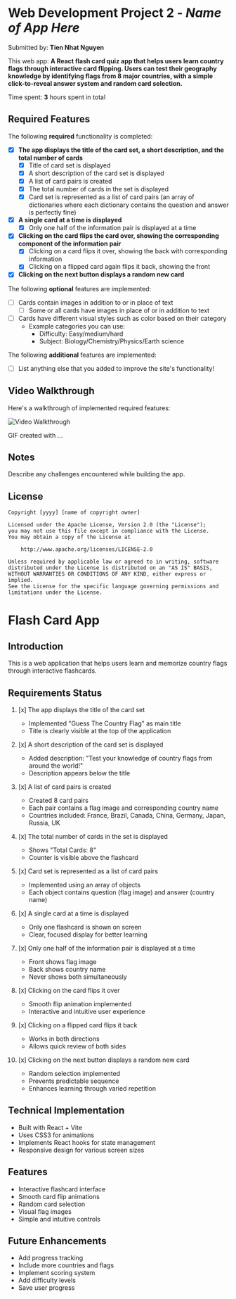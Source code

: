 # Web Development Project 2 - *Name of App Here*

Submitted by: **Tien Nhat Nguyen**

This web app: **A React flash card quiz app that helps users learn country flags through interactive card flipping. Users can test their geography knowledge by identifying flags from 8 major countries, with a simple click-to-reveal answer system and random card selection.**

Time spent: **3** hours spent in total

## Required Features

The following **required** functionality is completed:


- [x] **The app displays the title of the card set, a short description, and the total number of cards**
  - [x] Title of card set is displayed 
  - [x] A short description of the card set is displayed 
  - [x] A list of card pairs is created
  - [x] The total number of cards in the set is displayed 
  - [x] Card set is represented as a list of card pairs (an array of dictionaries where each dictionary contains the question and answer is perfectly fine)
- [x] **A single card at a time is displayed**
  - [x] Only one half of the information pair is displayed at a time
- [x] **Clicking on the card flips the card over, showing the corresponding component of the information pair**
  - [x] Clicking on a card flips it over, showing the back with corresponding information 
  - [x] Clicking on a flipped card again flips it back, showing the front
- [x] **Clicking on the next button displays a random new card**

The following **optional** features are implemented:

- [ ] Cards contain images in addition to or in place of text
  - [ ] Some or all cards have images in place of or in addition to text
- [ ] Cards have different visual styles such as color based on their category
  - Example categories you can use:
    - Difficulty: Easy/medium/hard
    - Subject: Biology/Chemistry/Physics/Earth science

The following **additional** features are implemented:

* [ ] List anything else that you added to improve the site's functionality!

## Video Walkthrough

Here's a walkthrough of implemented required features:

<img src='http://i.imgur.com/link/to/your/gif/file.gif' title='Video Walkthrough' width='' alt='Video Walkthrough' />

<!-- Replace this with whatever GIF tool you used! -->
GIF created with ...  
<!-- Recommended tools:
[Kap](https://getkap.co/) for macOS
[ScreenToGif](https://www.screentogif.com/) for Windows
[peek](https://github.com/phw/peek) for Linux. -->

## Notes

Describe any challenges encountered while building the app.

## License

    Copyright [yyyy] [name of copyright owner]

    Licensed under the Apache License, Version 2.0 (the "License");
    you may not use this file except in compliance with the License.
    You may obtain a copy of the License at

        http://www.apache.org/licenses/LICENSE-2.0

    Unless required by applicable law or agreed to in writing, software
    distributed under the License is distributed on an "AS IS" BASIS,
    WITHOUT WARRANTIES OR CONDITIONS OF ANY KIND, either express or implied.
    See the License for the specific language governing permissions and
    limitations under the License.

# Flash Card App

## Introduction
This is a web application that helps users learn and memorize country flags through interactive flashcards.

## Requirements Status

1. [x] The app displays the title of the card set
   - Implemented "Guess The Country Flag" as main title
   - Title is clearly visible at the top of the application

2. [x] A short description of the card set is displayed
   - Added description: "Test your knowledge of country flags from around the world!"
   - Description appears below the title

3. [x] A list of card pairs is created
   - Created 8 card pairs
   - Each pair contains a flag image and corresponding country name
   - Countries included: France, Brazil, Canada, China, Germany, Japan, Russia, UK

4. [x] The total number of cards in the set is displayed
   - Shows "Total Cards: 8"
   - Counter is visible above the flashcard

5. [x] Card set is represented as a list of card pairs
   - Implemented using an array of objects
   - Each object contains question (flag image) and answer (country name)

6. [x] A single card at a time is displayed
   - Only one flashcard is shown on screen
   - Clear, focused display for better learning

7. [x] Only one half of the information pair is displayed at a time
   - Front shows flag image
   - Back shows country name
   - Never shows both simultaneously

8. [x] Clicking on the card flips it over
   - Smooth flip animation implemented
   - Interactive and intuitive user experience

9. [x] Clicking on a flipped card flips it back
   - Works in both directions
   - Allows quick review of both sides

10. [x] Clicking on the next button displays a random new card
    - Random selection implemented
    - Prevents predictable sequence
    - Enhances learning through varied repetition

## Technical Implementation
- Built with React + Vite
- Uses CSS3 for animations
- Implements React hooks for state management
- Responsive design for various screen sizes

## Features
- Interactive flashcard interface
- Smooth card flip animations
- Random card selection
- Visual flag images
- Simple and intuitive controls

## Future Enhancements
- Add progress tracking
- Include more countries and flags
- Implement scoring system
- Add difficulty levels
- Save user progress
